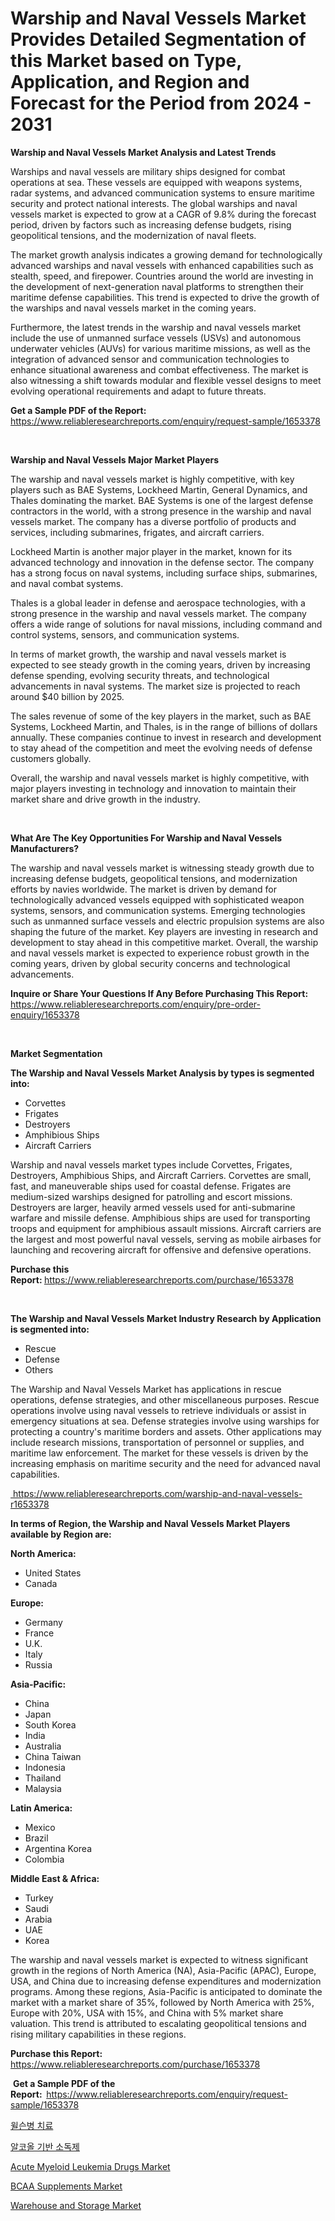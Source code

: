 <p><h1>Warship and Naval Vessels Market Provides Detailed Segmentation of this Market based on Type, Application, and Region and Forecast for the Period from 2024 - 2031</h1></p><p><strong>Warship and Naval Vessels Market Analysis and Latest Trends</strong></p>
<p><p>Warships and naval vessels are military ships designed for combat operations at sea. These vessels are equipped with weapons systems, radar systems, and advanced communication systems to ensure maritime security and protect national interests. The global warships and naval vessels market is expected to grow at a CAGR of 9.8% during the forecast period, driven by factors such as increasing defense budgets, rising geopolitical tensions, and the modernization of naval fleets.</p><p>The market growth analysis indicates a growing demand for technologically advanced warships and naval vessels with enhanced capabilities such as stealth, speed, and firepower. Countries around the world are investing in the development of next-generation naval platforms to strengthen their maritime defense capabilities. This trend is expected to drive the growth of the warships and naval vessels market in the coming years.</p><p>Furthermore, the latest trends in the warship and naval vessels market include the use of unmanned surface vessels (USVs) and autonomous underwater vehicles (AUVs) for various maritime missions, as well as the integration of advanced sensor and communication technologies to enhance situational awareness and combat effectiveness. The market is also witnessing a shift towards modular and flexible vessel designs to meet evolving operational requirements and adapt to future threats.</p></p>
<p><strong>Get a Sample PDF of the Report:&nbsp;</strong> <a href="https://www.reliableresearchreports.com/enquiry/request-sample/1653378">https://www.reliableresearchreports.com/enquiry/request-sample/1653378</a></p>
<p>&nbsp;</p>
<p><strong>Warship and Naval Vessels Major Market Players</strong></p>
<p><p>The warship and naval vessels market is highly competitive, with key players such as BAE Systems, Lockheed Martin, General Dynamics, and Thales dominating the market. BAE Systems is one of the largest defense contractors in the world, with a strong presence in the warship and naval vessels market. The company has a diverse portfolio of products and services, including submarines, frigates, and aircraft carriers.</p><p>Lockheed Martin is another major player in the market, known for its advanced technology and innovation in the defense sector. The company has a strong focus on naval systems, including surface ships, submarines, and naval combat systems.</p><p>Thales is a global leader in defense and aerospace technologies, with a strong presence in the warship and naval vessels market. The company offers a wide range of solutions for naval missions, including command and control systems, sensors, and communication systems.</p><p>In terms of market growth, the warship and naval vessels market is expected to see steady growth in the coming years, driven by increasing defense spending, evolving security threats, and technological advancements in naval systems. The market size is projected to reach around $40 billion by 2025.</p><p>The sales revenue of some of the key players in the market, such as BAE Systems, Lockheed Martin, and Thales, is in the range of billions of dollars annually. These companies continue to invest in research and development to stay ahead of the competition and meet the evolving needs of defense customers globally.</p><p>Overall, the warship and naval vessels market is highly competitive, with major players investing in technology and innovation to maintain their market share and drive growth in the industry.</p></p>
<p>&nbsp;</p>
<p><strong>What Are The Key Opportunities For Warship and Naval Vessels Manufacturers?</strong></p>
<p><p>The warship and naval vessels market is witnessing steady growth due to increasing defense budgets, geopolitical tensions, and modernization efforts by navies worldwide. The market is driven by demand for technologically advanced vessels equipped with sophisticated weapon systems, sensors, and communication systems. Emerging technologies such as unmanned surface vessels and electric propulsion systems are also shaping the future of the market. Key players are investing in research and development to stay ahead in this competitive market. Overall, the warship and naval vessels market is expected to experience robust growth in the coming years, driven by global security concerns and technological advancements.</p></p>
<p><strong>Inquire or Share Your Questions If Any Before Purchasing This Report:</strong> <a href="https://www.reliableresearchreports.com/enquiry/pre-order-enquiry/1653378">https://www.reliableresearchreports.com/enquiry/pre-order-enquiry/1653378</a></p>
<p>&nbsp;</p>
<p><strong>Market Segmentation</strong></p>
<p><strong>The Warship and Naval Vessels Market Analysis by types is segmented into:</strong></p>
<p><ul><li>Corvettes</li><li>Frigates</li><li>Destroyers</li><li>Amphibious Ships</li><li>Aircraft Carriers</li></ul></p>
<p><p>Warship and naval vessels market types include Corvettes, Frigates, Destroyers, Amphibious Ships, and Aircraft Carriers. Corvettes are small, fast, and maneuverable ships used for coastal defense. Frigates are medium-sized warships designed for patrolling and escort missions. Destroyers are larger, heavily armed vessels used for anti-submarine warfare and missile defense. Amphibious ships are used for transporting troops and equipment for amphibious assault missions. Aircraft carriers are the largest and most powerful naval vessels, serving as mobile airbases for launching and recovering aircraft for offensive and defensive operations.</p></p>
<p><strong>Purchase this Report:&nbsp;</strong><a href="https://www.reliableresearchreports.com/purchase/1653378">https://www.reliableresearchreports.com/purchase/1653378</a></p>
<p>&nbsp;</p>
<p><strong>The Warship and Naval Vessels Market Industry Research by Application is segmented into:</strong></p>
<p><ul><li>Rescue</li><li>Defense</li><li>Others</li></ul></p>
<p><p>The Warship and Naval Vessels Market has applications in rescue operations, defense strategies, and other miscellaneous purposes. Rescue operations involve using naval vessels to retrieve individuals or assist in emergency situations at sea. Defense strategies involve using warships for protecting a country's maritime borders and assets. Other applications may include research missions, transportation of personnel or supplies, and maritime law enforcement. The market for these vessels is driven by the increasing emphasis on maritime security and the need for advanced naval capabilities.</p></p>
<p><a href="https://www.reliableresearchreports.com/warship-and-naval-vessels-r1653378">&nbsp;https://www.reliableresearchreports.com/warship-and-naval-vessels-r1653378</a></p>
<p><strong>In terms of Region, the Warship and Naval Vessels Market Players available by Region are:</strong></p>
<p>
    <p> <strong> North America: </strong>
        <ul>
            <li>United States</li>
            <li>Canada</li>
        </ul>
        </p> 
    <p> <strong> Europe: </strong>
        <ul>
            <li>Germany</li>
            <li>France</li>
            <li>U.K.</li>
            <li>Italy</li>
            <li>Russia</li>
        </ul>
        </p> 
    <p> <strong> Asia-Pacific: </strong>
        <ul>
            <li>China</li>
            <li>Japan</li>
            <li>South Korea</li>
            <li>India</li>
            <li>Australia</li>
            <li>China Taiwan</li>
            <li>Indonesia</li>
            <li>Thailand</li>
            <li>Malaysia</li>
        </ul>
        </p> 
    <p> <strong> Latin America: </strong>
        <ul>
            <li>Mexico</li>
            <li>Brazil</li>
            <li>Argentina Korea</li>
            <li>Colombia</li>
        </ul>
        </p> 
    <p> <strong> Middle East & Africa: </strong>
        <ul>
            <li>Turkey</li>
            <li>Saudi</li>
            <li>Arabia</li>
            <li>UAE</li>
            <li>Korea</li>
        </ul>
    </p>
    </p>
<p><p>The warship and naval vessels market is expected to witness significant growth in the regions of North America (NA), Asia-Pacific (APAC), Europe, USA, and China due to increasing defense expenditures and modernization programs. Among these regions, Asia-Pacific is anticipated to dominate the market with a market share of 35%, followed by North America with 25%, Europe with 20%, USA with 15%, and China with 5% market share valuation. This trend is attributed to escalating geopolitical tensions and rising military capabilities in these regions.</p></p>
<p><strong>Purchase this Report: </strong><a href="https://www.reliableresearchreports.com/purchase/1653378">https://www.reliableresearchreports.com/purchase/1653378</a></p>
<p>&nbsp;<strong>Get a Sample PDF of the Report:&nbsp;&nbsp;</strong><a href="https://www.reliableresearchreports.com/enquiry/request-sample/1653378">https://www.reliableresearchreports.com/enquiry/request-sample/1653378</a></p>
<p><strong></strong></p>
<p><p><a href="https://github.com/durgin521/Market-Research-Report-List-1/blob/main/142876349057.md">윌슨병 치료</a></p><p><a href="https://medium.com/@felipegrrady654556/%EC%95%8C%EC%BD%9C-%EA%B8%B0%EB%B0%98-%EC%86%8C%EB%8F%85%EC%A0%9C-%EC%8B%9C%EC%9E%A5%EC%9D%80-%EC%8B%9C%EC%9E%A5-%EC%A0%90%EC%9C%A0%EC%9C%A8-%EC%8B%9C%EC%9E%A5-%EB%8F%99%ED%96%A5-%EB%B0%8F-%EC%8B%9C%EC%9E%A5-%EC%84%B1%EC%9E%A5%EC%97%90-%EA%B4%80%ED%95%9C-%EC%A0%95%EB%B3%B4%EB%A5%BC-%EC%A0%9C%EA%B3%B5%ED%95%A9%EB%8B%88%EB%8B%A4-5182362d742a">알코올 기반 소독제</a></p><p><a href="https://www.linkedin.com/pulse/acute-myeloid-leukemia-drugs-market-competitive-analysis-4n9ne">Acute Myeloid Leukemia Drugs Market</a></p><p><a href="https://www.linkedin.com/pulse/analyzing-bcaa-supplements-market-global-industry-perspective-molde">BCAA Supplements Market</a></p><p><a href="https://github.com/seekum/Market-Research-Report-List-2/blob/main/warehouse-and-storage-market.md">Warehouse and Storage Market</a></p></p>